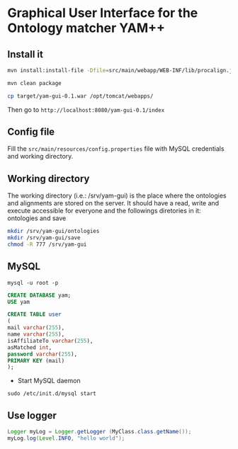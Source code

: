 # Graphical User Interface for the Ontology matcher YAM++

## Install it

```bash
mvn install:install-file -Dfile=src/main/webapp/WEB-INF/lib/procalign.jar -DgroupId=fr.inrialpes.exmo -DartifactId=align -Dversion=1.0 -Dpackaging=jar -DgeneratePom=true

mvn clean package

cp target/yam-gui-0.1.war /opt/tomcat/webapps/
```

Then go to `http://localhost:8080/yam-gui-0.1/index`


## Config file

Fill the `src/main/resources/config.properties` file with MySQL credentials and working directory.

## Working directory

The working directory (i.e.: /srv/yam-gui) is the place where the ontologies and alignments are stored on the server. It should have a read, write and execute accessible for everyone and the followings diretories in it: ontologies and save

```bash
mkdir /srv/yam-gui/ontologies
mkdir /srv/yam-gui/save
chmod -R 777 /srv/yam-gui
```

## MySQL

`mysql -u root -p`

```sql
CREATE DATABASE yam;
USE	yam

CREATE TABLE user
(
mail varchar(255),
name varchar(255),
isAffiliateTo varchar(255),
asMatched int,
password varchar(255),
PRIMARY KEY (mail)
);
```

* Start MySQL daemon

`sudo /etc/init.d/mysql start`


## Use logger
```java
Logger myLog = Logger.getLogger (MyClass.class.getName());
myLog.log(Level.INFO, "hello world");
```
